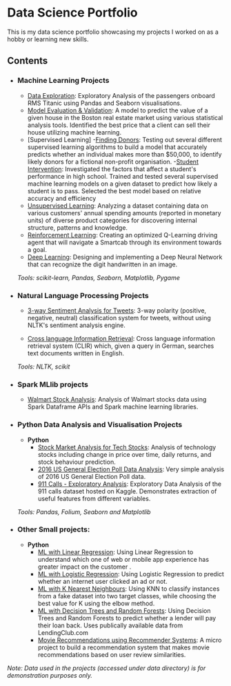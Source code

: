 # Data Science Portfolio
This is my data science portfolio showcasing my projects I worked on as a hobby or learning new skills.




## Contents

- ### Machine Learning Projects

	- [Data Exploration](https://github.com/santoshblearner/ds-ml-portfolio/blob/master/ML%20Projects/Exploration/Titanic%20Dataset%20from%20kaggle-%20Exploratory%20Analysis.ipynb): Exploratory Analysis of the passengers onboard RMS Titanic using Pandas and Seaborn visualisations.
	- [Model Evaluation & Validation](https://github.com/santoshblearner/ds-ml-portfolio/blob/master/ML%20Projects/Model%20Evaluation%20%26%20Validation/boston_housing/boston_housing.ipynb): A model to predict the value of a given house in the Boston real estate market using various statistical analysis tools. Identified the best price that a client can sell their house utilizing machine learning.
	- [Supervised Learning]
		-[Finding Donors](https://github.com/santoshblearner/ds-ml-portfolio/tree/master/ML%20Projects/Supervised%20Learning/finding_donors): Testing out several different supervised learning algorithms to build a model that accurately predicts whether an individual makes more than $50,000, to identify likely donors for a fictional non-profit organisation.
		-[Student Intervention](https://github.com/santoshblearner/ds-ml-portfolio/blob/master/ML%20Projects/Supervised%20Learning/student-intervention/student_intervention.ipynb): Investigated the factors that affect a student's performance in high school. Trained and tested several supervised machine learning models on a given dataset to predict how likely a student is to pass. Selected the best model based on relative accuracy and efficiency
	- [Unsupervised Learning](https://github.com/santoshblearner/ds-ml-portfolio/blob/master/ML%20Projects/Unsupervised%20Learning/customer_segments/customer_segments.ipynb): Analyzing a dataset containing data on various customers' annual spending amounts (reported in monetary units) of diverse product categories for discovering internal structure, patterns and knowledge.
	- [Reinforcement Learning](https://github.com/santoshblearner/ds-ml-portfolio/blob/master/ML%20Projects/Reinforcement%20Learning/Training_Smartcab_to_Drive-master/smartcab.ipynb): Creating an optimized Q-Learning driving agent that will navigate a Smartcab through its environment towards a goal.
	- [Deep Learning](https://github.com/santoshblearner/ds-ml-portfolio/blob/master/ML%20Projects/Deep%20Learning/digit_recognition/handwritten_digit_recognizer.ipynb):  Designing and implementing a Deep Neural Network that can recognize the digit handwritten in an image.

	_Tools: scikit-learn, Pandas, Seaborn, Matplotlib, Pygame_ 

- ### Natural Language Processing Projects

	- [3-way Sentiment Analysis for Tweets](https://github.com/santoshblearner/ds-ml-portfolio/blob/master/NLP%20Projects/3-Way%20Sentiment%20Analysis%20for%20Tweets.ipynb): 3-way polarity (positive, negative, neutral) classification system for tweets, without using NLTK's sentiment analysis engine.

	- [Cross language Information Retrieval](https://github.com/santoshblearner/ds-ml-portfolio/blob/master/NLP%20Projects/Cross%20Language%20Information%20Retrieval.ipynb): Cross language information retrieval system (CLIR) which, given a query in German, searches text documents written in English.

	_Tools: NLTK, scikit_


- ### Spark MLlib projects
	- [Walmart Stock Analysis](https://github.com/santoshblearner/ds-ml-portfolio/tree/master/Spark%20MLlib): Analysis of Walmart stocks data using Spark Dataframe APIs and Spark machine learning libraries.

- ### Python Data Analysis and Visualisation Projects
	- __Python__
		- [Stock Market Analysis for Tech Stocks](https://github.com/santoshblearner/ds-ml-portfolio/blob/master/Other%20Python%20Projects/Tech%20Stock%20Market%20Analysis.ipynb): Analysis of technology stocks including change in price over time, daily returns, and stock behaviour prediction.
		- [2016 US General Election Poll Data Analysis](https://github.com/santoshblearner/ds-ml-portfolio/blob/master/Other%20Python%20Projects/US%202016%20General%20Election%20Poll%20Analysis.ipynb): Very simple analysis of 2016 US General Election Poll data.
		- [911 Calls - Exploratory Analysis](https://github.com/santoshblearner/ds-ml-portfolio/blob/master/Other%20Python%20Projects/911%20Calls%20Exploratory%20Analysis.ipynb): Exploratory Data Analysis of the 911 calls dataset hosted on Kaggle. Demonstrates extraction of useful features from different variables.
		
	_Tools: Pandas, Folium, Seaborn and Matplotlib_

	

- ### Other Small projects: 

	- __Python__
		- [ML with Linear Regression](https://github.com/santoshblearner/ds-ml-portfolio/blob/master/Other%20Small%20ML%20Projects/ML%20with%20Logistic%20Regression.ipynb): Using Linear Regression to understand which one of web or mobile app experience has greater impact on the customer .
		- [ML with Logistic Regression](https://github.com/santoshblearner/ds-ml-portfolio/blob/master/Other%20Small%20ML%20Projects/ML%20with%20Logistic%20Regression.ipynb): Using Logistic Regression to predict whether an internet user clicked an ad or not.
		- [ML with K Nearest Neighbours](https://github.com/santoshblearner/ds-ml-portfolio/blob/master/Other%20Small%20ML%20Projects/ML%20with%20K%20Nearest%20Neighbors.ipynb): Using KNN to classify instances from a fake dataset into two target classes, while choosing the best value for K using the elbow method.
		- [ML with Decision Trees and Random Forests](https://github.com/santoshblearner/ds-ml-portfolio/blob/master/Other%20Small%20ML%20Projects/ML%20with%20Decision%20Trees%20and%20Random%20Forests.ipynb): Using Decision Trees and Random Forests to predict whether a lender will pay their loan back. Uses publically available data from LendingClub.com
		- [Movie Recommendations using Recommender Systems](https://github.com/santoshblearner/ds-ml-portfolio/blob/master/Other%20Small%20ML%20Projects/ML%20Movie%20Recommendations.ipynb): A micro project to build a recommendation system that makes movie recommendations based on user review similarities. 

	
 _Note: Data used in the projects (accessed under data directory) is for demonstration purposes only._
